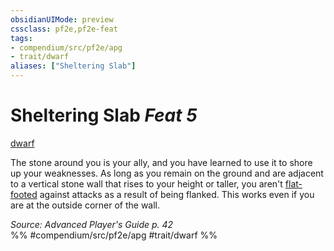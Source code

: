 ```yaml
---
obsidianUIMode: preview
cssclass: pf2e,pf2e-feat
tags:
- compendium/src/pf2e/apg
- trait/dwarf
aliases: ["Sheltering Slab"]
---
```

# Sheltering Slab  *Feat 5*  
[dwarf](/rules/traits/dwarf.md)  


The stone around you is your ally, and you have learned to use it to shore up your weaknesses. As long as you remain on the ground and are adjacent to a vertical stone wall that rises to your height or taller, you aren't [flat-footed](/rules/conditions.md#Flat-footed) against attacks as a result of being flanked. This works even if you are at the outside corner of the wall.

*Source: Advanced Player's Guide p. 42*  
%% #compendium/src/pf2e/apg #trait/dwarf %%